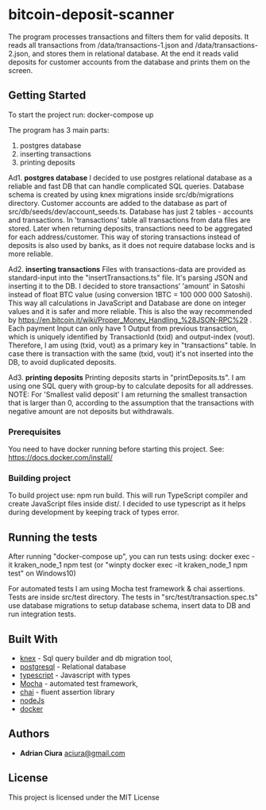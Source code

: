 # bitcoin-deposit-scanner

The program processes transactions and filters them for valid deposits. 
It reads all transactions from /data/transactions-1.json and /data/transactions-2.json, and stores them in relational database. 
At the end it reads valid deposits for customer accounts from the database and prints them on the screen. 

## Getting Started

To start the project run: 
docker-compose up

The program has 3 main parts: 
1. postgres database 
2. inserting transactions 
3. printing deposits 

Ad1. **postgres database**
I decided to use postgres relational database as a reliable and fast DB that can handle complicated SQL queries. Database schema is created by using knex migrations inside src/db/migrations directory. Customer accounts are added to the database as part of src/db/seeds/dev/account_seeds.ts. 
Database has just 2 tables - accounts and transactions. 
In 'transactions' table all transactions from data files are stored. Later when returning deposits, transactions need to be aggregated for each address/customer. This way of storing transactions instead of deposits is also used by banks, as it does not require database locks and is more reliable. 

Ad2. **inserting transactions** 
Files with transactions-data are provided as standard-input into the "insertTransactions.ts" file. It's parsing JSON and inserting it to the DB. I decided to store transactions’ 'amount' in Satoshi instead of float BTC value (using conversion 1BTC = 100 000 000 Satoshi). This way all calculations in JavaScript and Database are done on integer values and it is safer and more reliable. This is also the way recommended by  https://en.bitcoin.it/wiki/Proper_Money_Handling_%28JSON-RPC%29 . 
Each payment Input can only have 1 Output from previous transaction, which is uniquely identified by TransactionId (txid) and output-index (vout). Therefore, I am using (txid, vout) as a primary key in "transactions" table. In case there is transaction with the same (txid, vout) it's not inserted into the DB, to avoid duplicated deposits.

Ad3. **printing deposits**
Printing deposits starts in "printDeposits.ts". I am using one SQL query with group-by to calculate deposits for all addresses. 
NOTE: For 'Smallest valid deposit' I am returning the smallest transaction that is larger than 0, according to the assumption that the transactions with negative amount are not deposits but withdrawals.

### Prerequisites

You need to have docker running before starting this project. See: https://docs.docker.com/install/ 

### Building project

To build project use: npm run build.
This will run TypeScript compiler and create JavaScript files inside dist/.
I decided to use typescript as it helps during development by keeping track of types error.

## Running the tests

After running "docker-compose up", you can run tests using: 
docker exec -it kraken_node_1 npm test
(or "winpty docker exec -it kraken_node_1 npm test" on Windows10)

For automated tests I am using Mocha test framework & chai assertions. Tests are inside src/test directory. 
The tests in "src/test/transaction.spec.ts" use database migrations to setup database schema, insert data to DB and run integration tests.

## Built With

* [knex](http://knexjs.org/) - Sql query builder and db migration tool, 
* [postgresql](https://www.postgresql.org/) - Relational database 
* [typescript](https://www.typescriptlang.org/) - Javascript with types 
* [Mocha](https://mochajs.org/) - automated test framework, 
* [chai](http://www.chaijs.com/) - fluent assertion library
* [nodeJs](https://nodejs.org/en/)  
* [docker](https://www.docker.com/) 

## Authors

* **Adrian Ciura** aciura@gmail.com

## License

This project is licensed under the MIT License

